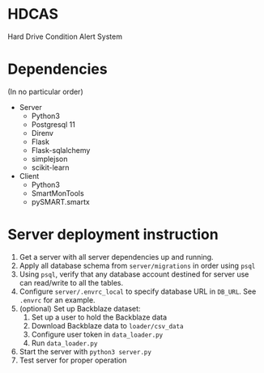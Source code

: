 # HDCAS
Hard Drive Condition Alert System

# Dependencies
(In no particular order)
- Server
    - Python3
    - Postgresql 11
    - Direnv
    - Flask
    - Flask-sqlalchemy
    - simplejson
    - scikit-learn
- Client
    - Python3
    - SmartMonTools
    - pySMART.smartx

# Server deployment instruction

1. Get a server with all server dependencies up and running.
2. Apply all database schema from `server/migrations` in order using `psql`
3. Using `psql`, verify that any database account destined for server use can read/write to all the tables.
4. Configure `server/.envrc_local` to specify database URL in `DB_URL`. See `.envrc` for an example.
5. (optional) Set up Backblaze dataset:
    1. Set up a user to hold the Backblaze data
    2. Download Backblaze data to `loader/csv_data`
    3. Configure user token in `data_loader.py`
    4. Run `data_loader.py`
6. Start the server with `python3 server.py`
7. Test server for proper operation
